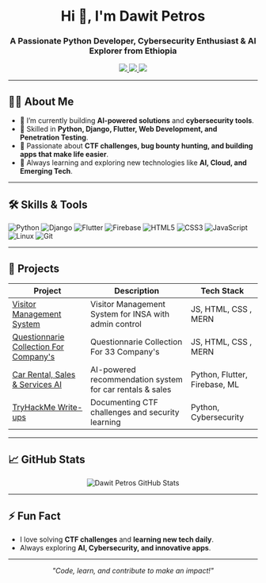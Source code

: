 <h1 align="center">Hi 👋, I'm Dawit Petros</h1>
<h3 align="center">A Passionate Python Developer, Cybersecurity Enthusiast & AI Explorer from Ethiopia</h3>

<p align="center">
  <a href="https://www.linkedin.com/in/dawit-petros/" target="_blank">
    <img src="https://img.shields.io/badge/LinkedIn-0A66C2?style=for-the-badge&logo=linkedin&logoColor=white"/>
  </a>
  <a href="https://twitter.com/yourtwitter" target="_blank">
    <img src="https://img.shields.io/badge/Twitter-1DA1F2?style=for-the-badge&logo=twitter&logoColor=white"/>
  </a>
  <a href="mailto:your-email@example.com" target="_blank">
    <img src="https://img.shields.io/badge/Email-D14836?style=for-the-badge&logo=gmail&logoColor=white"/>
  </a>
</p>

---

## 👨‍💻 About Me
- 🔹 I’m currently building **AI-powered solutions** and **cybersecurity tools**.
- 🔹 Skilled in **Python, Django, Flutter, Web Development, and Penetration Testing**.
- 🔹 Passionate about **CTF challenges, bug bounty hunting, and building apps that make life easier**.
- 🔹 Always learning and exploring new technologies like **AI, Cloud, and Emerging Tech**.

---

## 🛠️ Skills & Tools
<p align="left">
  <img alt="Python" src="https://img.shields.io/badge/Python-3776AB?style=for-the-badge&logo=python&logoColor=white"/>
  <img alt="Django" src="https://img.shields.io/badge/Django-092E20?style=for-the-badge&logo=django&logoColor=white"/>
  <img alt="Flutter" src="https://img.shields.io/badge/Flutter-02569B?style=for-the-badge&logo=flutter&logoColor=white"/>
  <img alt="Firebase" src="https://img.shields.io/badge/Firebase-FFCA28?style=for-the-badge&logo=firebase&logoColor=black"/>
  <img alt="HTML5" src="https://img.shields.io/badge/HTML5-E34F26?style=for-the-badge&logo=html5&logoColor=white"/>
  <img alt="CSS3" src="https://img.shields.io/badge/CSS3-1572B6?style=for-the-badge&logo=css3&logoColor=white"/>
  <img alt="JavaScript" src="https://img.shields.io/badge/JavaScript-F7DF1E?style=for-the-badge&logo=javascript&logoColor=black"/>
  <img alt="Linux" src="https://img.shields.io/badge/Linux-FCC624?style=for-the-badge&logo=linux&logoColor=black"/>
  <img alt="Git" src="https://img.shields.io/badge/Git-F05032?style=for-the-badge&logo=git&logoColor=white"/>
</p>

---

## 🌟 Projects
| Project | Description | Tech Stack |
|---------|-------------|------------|
| [Visitor Management System](https://github.com/Dawit-P/visitor-management-system) | Visitor Management System for INSA with admin control | JS, HTML, CSS , MERN |
| [Questionnarie Collection For Company's](https://github.com/Dawit-P/questionnarie-main-changed-) |Questionnarie Collection For 33 Company's | JS, HTML, CSS , MERN|
| [Car Rental, Sales & Services AI](https://github.com/Dawit-P/Car_Rental_Sales_and_Services) | AI-powered recommendation system for car rentals & sales | Python, Flutter, Firebase, ML |
| [TryHackMe Write-ups](https://medium.com/@dawitpetros) | Documenting CTF challenges and security learning | Python, Cybersecurity |


---

## 📈 GitHub Stats
<p align="center">
  <img src="https://github-readme-stats.vercel.app/api?username=Dawit-P&show_icons=true&theme=radical" alt="Dawit Petros GitHub Stats"/>
</p>

---

## ⚡ Fun Fact
- I love solving **CTF challenges** and **learning new tech daily**.  
- Always exploring **AI, Cybersecurity, and innovative apps**.  

---

<p align="center">
  <em>"Code, learn, and contribute to make an impact!"</em>
</p>

